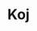 ---
title: "Koj"
summary: "None"
image: "koj.jpg"
apple_music_artist_url: "https://music.apple.com/gb/artist/koj/1462962852"
wikipedia_url: "none"
---